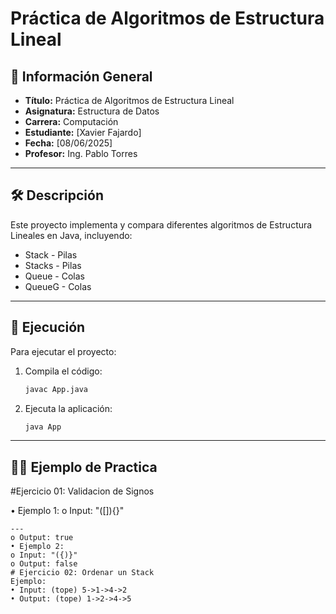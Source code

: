 
# Práctica de Algoritmos de Estructura Lineal

## 📌 Información General

- **Título:** Práctica de Algoritmos de Estructura Lineal
- **Asignatura:** Estructura de Datos
- **Carrera:** Computación
- **Estudiante:** [Xavier Fajardo]
- **Fecha:** [08/06/2025]
- **Profesor:** Ing. Pablo Torres

---

## 🛠️ Descripción

Este proyecto implementa y compara diferentes algoritmos de Estructura Lineales en Java, incluyendo:
- Stack - Pilas
- Stacks - Pilas
- Queue - Colas
- QueueG - Colas



---

## 🚀 Ejecución

Para ejecutar el proyecto:

1. Compila el código:
    ```bash
    javac App.java
    ```
2. Ejecuta la aplicación:
    ```bash
    java App
    ```

---

## 🧑‍💻 Ejemplo de Practica
#Ejercicio 01: Validacion de Signos
     
• Ejemplo 1:
 o Input: "([]){}"
 ```
---
o Output: true
• Ejemplo 2:
o Input: "({)}"
o Output: false
# Ejercicio 02: Ordenar un Stack
Ejemplo:
• Input: (tope) 5->1->4->2
• Output: (tope) 1->2->4->5